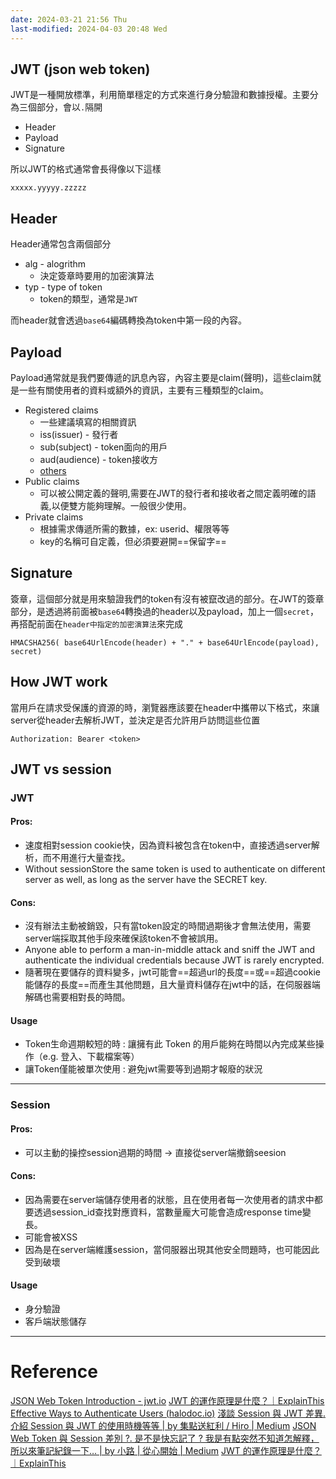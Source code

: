 ```yaml
---
date: 2024-03-21 21:56 Thu
last-modified: 2024-04-03 20:48 Wed
---
```

## JWT (json web token)

JWT是一種開放標準，利用簡單穩定的方式來進行身分驗證和數據授權。主要分為三個部分，會以`.`隔開

+ Header
+ Payload
+ Signature

所以JWT的格式通常會長得像以下這樣
```text
xxxxx.yyyyy.zzzzz
```


## Header

Header通常包含兩個部分
+ alg - alogrithm
	+ 決定簽章時要用的加密演算法
+ typ - type of token
	+ token的類型，通常是`JWT`

而header就會透過`base64`編碼轉換為token中第一段的內容。

## Payload

Payload通常就是我們要傳遞的訊息內容，內容主要是claim(聲明)，這些claim就是一些有關使用者的資料或額外的資訊，主要有三種類型的claim。

+ Registered claims 
	+ 一些建議填寫的相關資訊
	+ iss(issuer) - 發行者
	+ sub(subject) - token面向的用戶
	+ aud(audience) - token接收方
	+ [others](https://datatracker.ietf.org/doc/html/rfc7519#section-4.1)
+ Public claims
	+ 可以被公開定義的聲明,需要在JWT的發行者和接收者之間定義明確的語義,以便雙方能夠理解。一般很少使用。
+ Private claims
	+ 根據需求傳遞所需的數據，ex: userid、權限等等
	+ key的名稱可自定義，但必須要避開==保留字==

## Signature

簽章，這個部分就是用來驗證我們的token有沒有被竄改過的部分。在JWT的簽章部分，是透過將前面被`base64`轉換過的header以及payload，加上一個`secret`，再搭配前面在`header中指定的加密演算法`來完成

```text
HMACSHA256( base64UrlEncode(header) + "." + base64UrlEncode(payload), secret)
```

## How JWT work

當用戶在請求受保護的資源的時，瀏覽器應該要在header中攜帶以下格式，來讓server從header去解析JWT，並決定是否允許用戶訪問這些位置
```texrt
Authorization: Bearer <token>
```


## JWT vs session

### JWT
#### Pros:
+  速度相對session cookie快，因為資料被包含在token中，直接透過server解析，而不用進行大量查找。
+ Without sessionStore the same token is used to authenticate on different server as well, as long as the server have the SECRET key.
#### Cons:
+  沒有辦法主動被銷毀，只有當token設定的時間過期後才會無法使用，需要server端採取其他手段來確保該token不會被誤用。
+  Anyone able to perform a man-in-middle attack and sniff the JWT and authenticate the individual credentials because JWT is rarely encrypted.
+  隨著現在要儲存的資料變多，jwt可能會==超過url的長度==或==超過cookie能儲存的長度==而產生其他問題，且大量資料儲存在jwt中的話，在伺服器端解碼也需要相對長的時間。
#### Usage
+ Token生命週期較短的時 : 讓擁有此 Token 的用戶能夠在時間以內完成某些操作（e.g. 登入、下載檔案等）
+ 讓Token僅能被單次使用 : 避免jwt需要等到過期才報廢的狀況

---
### Session
#### Pros: 
+  可以主動的操控session過期的時間 -> 直接從server端撤銷seesion
#### Cons:
+  因為需要在server端儲存使用者的狀態，且在使用者每一次使用者的請求中都要透過session_id查找對應資料，當數量龐大可能會造成response time變長。
+  可能會被XSS
+  因為是在server端維護session，當伺服器出現其他安全問題時，也可能因此受到破壞
#### Usage
+ 身分驗證
+ 客戶端狀態儲存
---

# Reference

[JSON Web Token Introduction - jwt.io](https://jwt.io/introduction)
[JWT 的運作原理是什麼？｜ExplainThis](https://www.explainthis.io/zh-hant/swe/jwt)
[Effective Ways to Authenticate Users (halodoc.io)](https://blogs.halodoc.io/user-authentication-jwt-vs-session/)
[淺談 Session 與 JWT 差異. 介紹 Session 與 JWT 的使用時機等等 | by 集點送紅利 / Hiro | Medium](https://medium.com/@jedy05097952/%E6%B7%BA%E8%AB%87-session-%E8%88%87-jwt-%E5%B7%AE%E7%95%B0-8d00b2396115)
[JSON Web Token 與 Session 差別 ?. 是不是快忘記了 ? 我是有點突然不知道怎解釋，所以來筆記紀錄一下… | by 小路 | 從心開始 | Medium](https://medium.com/%E5%BE%9E%E5%BF%83%E9%96%8B%E5%A7%8B/json-web-token-%E8%88%87-session-%E5%B7%AE%E5%88%A5-468492b18fd0)
[JWT 的運作原理是什麼？｜ExplainThis](https://www.explainthis.io/zh-hant/swe/jwt)